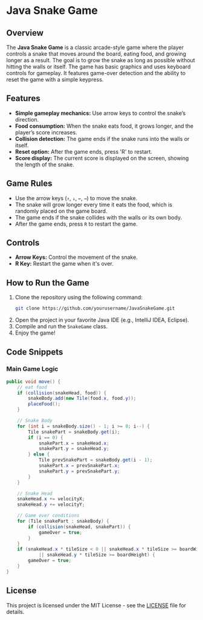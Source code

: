 
# Java Snake Game

## Overview
The **Java Snake Game** is a classic arcade-style game where the player controls a snake that moves around the board, eating food, and growing longer as a result. The goal is to grow the snake as long as possible without hitting the walls or itself. The game has basic graphics and uses keyboard controls for gameplay. It features game-over detection and the ability to reset the game with a simple keypress.

## Features
- **Simple gameplay mechanics:** Use arrow keys to control the snake’s direction.
- **Food consumption:** When the snake eats food, it grows longer, and the player’s score increases.
- **Collision detection:** The game ends if the snake runs into the walls or itself.
- **Reset option:** After the game ends, press 'R' to restart.
- **Score display:** The current score is displayed on the screen, showing the length of the snake.

## Game Rules
- Use the arrow keys (`↑`, `↓`, `←`, `→`) to move the snake.
- The snake will grow longer every time it eats the food, which is randomly placed on the game board.
- The game ends if the snake collides with the walls or its own body.
- After the game ends, press `R` to restart the game.

## Controls
- **Arrow Keys:** Control the movement of the snake.
- **R Key:** Restart the game when it's over.

## How to Run the Game
1. Clone the repository using the following command:
    ```bash
    git clone https://github.com/yourusername/JavaSnakeGame.git
    ```
2. Open the project in your favorite Java IDE (e.g., IntelliJ IDEA, Eclipse).
3. Compile and run the `SnakeGame` class.
4. Enjoy the game!

## Code Snippets

### Main Game Logic

```java
public void move() {
    // eat food
    if (collision(snakeHead, food)) {
        snakeBody.add(new Tile(food.x, food.y));
        placeFood();
    }

    // Snake Body
    for (int i = snakeBody.size() - 1; i >= 0; i--) {
        Tile snakePart = snakeBody.get(i);
        if (i == 0) {
            snakePart.x = snakeHead.x;
            snakePart.y = snakeHead.y;
        } else {
            Tile prevSnakePart = snakeBody.get(i - 1);
            snakePart.x = prevSnakePart.x;
            snakePart.y = prevSnakePart.y;
        }
    }

    // Snake Head
    snakeHead.x += velocityX;
    snakeHead.y += velocityY;

    // Game over conditions
    for (Tile snakePart : snakeBody) {
        if (collision(snakeHead, snakePart)) {
            gameOver = true;
        }
    }
    if (snakeHead.x * tileSize < 0 || snakeHead.x * tileSize >= boardWidth || snakeHead.y * tileSize < 0
            || snakeHead.y * tileSize >= boardHeight) {
        gameOver = true;
    }
}
```

## License
This project is licensed under the MIT License - see the [LICENSE](LICENSE) file for details.
